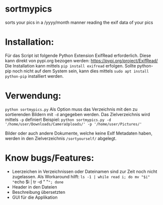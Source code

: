 # sortmypics
sorts your pics in a /yyyy/month manner reading the exif data of your pics

# Installation:
Für das Script ist folgende Python Extension ExifRead erforderlich. Diese kann direkt von pypi.org bezogen werden: https://pypi.org/project/ExifRead/ Die Installation kann mittels `pip install exifread` erfolgen. Sollte python-pip noch nicht auf dem System sein, kann dies mittels `sudo apt install python-pip` installiert werden.

# Verwendung:
`python sortmypics.py`
Als Option muss das Verzeichnis mit den zu sortierenden Bildern mit `-d` angegeben werden. Das Zielverzeichnis wird mittels `-p` definiert
Beispiel: `python sortmypics.py -d '/home/user/Downloads/CameraUploads/' -p '/home/user/Pictures/'`

Bilder oder auch andere Dokumente, welche keine ExIf Metadaten haben, werden in den Zielverzeichnis `/sortyourself/` abgelegt.

# Know bugs/Features:
* Leerzeichen in Verzeichnissen oder Dateinamen sind zur Zeit noch nicht zugelassen. Als Workaround hilft: `ls -1 | while read i; do mv "$i" "`echo $i | tr -d " "`"; done`
* Header in den Dateien
* Beschreibung übersetzten
* GUI für die Applikation
